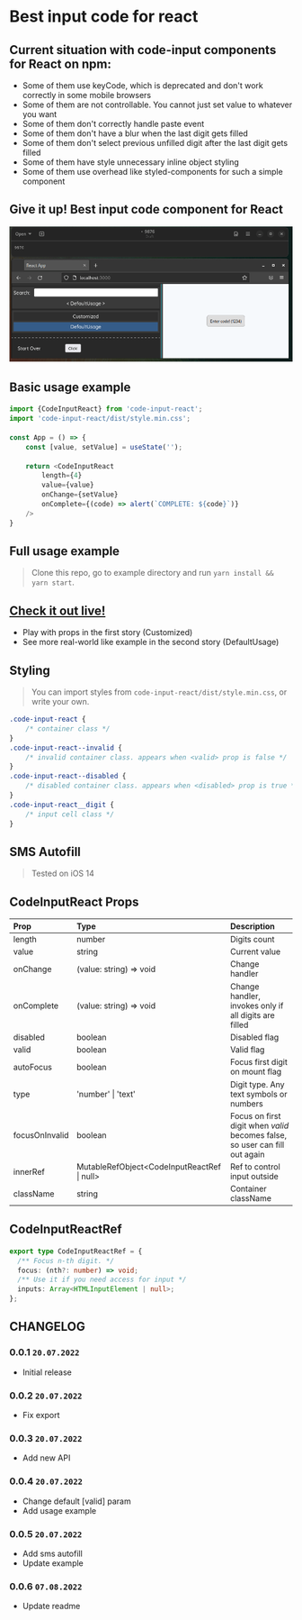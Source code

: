 # Best input code for react

## Current situation with code-input components for React on npm:

* Some of them use keyCode, which is deprecated and don't work correctly in some mobile browsers
* Some of them are not controllable. You cannot just set value to whatever you want
* Some of them don't correctly handle paste event
* Some of them don't have a blur when the last digit gets filled
* Some of them don't select previous unfilled digit after the last digit gets filled
* Some of them have style unnecessary inline object styling
* Some of them use overhead like styled-components for such a simple component

## Give it up! Best input code component for React

![DEMO](https://raw.githubusercontent.com/wintpann/code-input-react/main/demo.gif)

## Basic usage example
```typescript jsx
import {CodeInputReact} from 'code-input-react';
import 'code-input-react/dist/style.min.css';

const App = () => {
    const [value, setValue] = useState('');
    
    return <CodeInputReact
        length={4}
        value={value}
        onChange={setValue}
        onComplete={(code) => alert(`COMPLETE: ${code}`)}
    />
}
```

## Full usage example
> Clone this repo, go to example directory and run `yarn install && yarn start`.

## [Check it out live!](https://code-input-react.vercel.app/)
* Play with props in the first story (Customized)
* See more real-world like example in the second story (DefaultUsage)

## Styling
> You can import styles from `code-input-react/dist/style.min.css`, or write your own. 
```css
.code-input-react {
    /* container class */
}
.code-input-react--invalid {
    /* invalid container class. appears when <valid> prop is false */
}
.code-input-react--disabled {
    /* disabled container class. appears when <disabled> prop is true */
}
.code-input-react__digit {
    /* input cell class */
}
```

## SMS Autofill
> Tested on iOS 14

## CodeInputReact Props

| Prop           | Type                                            | Description                                                                 |
|:---------------|:------------------------------------------------|:----------------------------------------------------------------------------|
| length         | number                                          | Digits count                                                                |
| value          | string                                          | Current value                                                               |
| onChange       | (value: string) => void                         | Change handler                                                              |
| onComplete     | (value: string) => void                         | Change handler, invokes only if all digits are filled                       |
| disabled       | boolean                                         | Disabled flag                                                               |
| valid          | boolean                                         | Valid flag                                                                  |
| autoFocus      | boolean                                         | Focus first digit on mount flag                                             |
| type           | 'number' &#124; 'text'                          | Digit type. Any text symbols or numbers                                     |
| focusOnInvalid | boolean                                         | Focus on first digit when *valid* becomes false, so user can fill out again |
| innerRef       | MutableRefObject<CodeInputReactRef &#124; null> | Ref to control input outside                                                |
| className      | string                                          | Container className                                                         |


## CodeInputReactRef
```typescript jsx
export type CodeInputReactRef = {
  /** Focus n-th digit. */
  focus: (nth?: number) => void;
  /** Use it if you need access for input */
  inputs: Array<HTMLInputElement | null>;
};
```

## CHANGELOG

### 0.0.1 `20.07.2022`
* Initial release

### 0.0.2 `20.07.2022`
* Fix export

### 0.0.3 `20.07.2022`
* Add new API

### 0.0.4 `20.07.2022`
* Change default [valid] param
* Add usage example

### 0.0.5 `20.07.2022`
* Add sms autofill
* Update example

### 0.0.6 `07.08.2022`
* Update readme